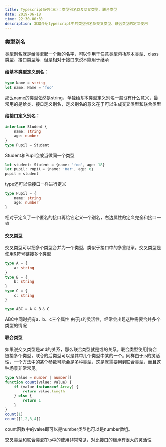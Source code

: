 ```yaml
---
title: Typescript系列(三)：类型别名以及交叉类型、联合类型
date: 2019-06-18
time: 22:30-00:30
description: 本篇介绍typescript中的类型别名及交叉类型、联合类型的定义使用
---
```


### 类型别名
类型别名就是给类型起一个新的名字，可以作用于任意类型包括基本类型、class类型、接口类型等，但是相对于接口来说不能用于继承

#### 给基本类型定义别名：
```typescript
type Name = string
let name: Name = 'foo'
```
那么name的类型依然是string，单独给基本类型定义别名一般没有什么意义，最常用的是给类、接口定义别名，定义别名的意义在于可以生成交叉类型和联合类型

#### 给接口定义别名：
```typescript
interface Student {
    name: string
    age: number
}
type Pupil = Student
```
Student和Pupil会被当做同一个类型
```typescript
let student: Student = {name: 'foo', age: 18}
let pupil: Pupil = {name: 'bar', age: 6}
pupil = student
```
type还可以像接口一样进行定义
```typescript
type Pupil = {
    name: string
    age: number
}
```
相对于定义了一个匿名的接口再给它定义一个别名，右边属性的定义完全和接口一致

#### 交叉类型
交叉类型可以把多个类型合并为一个类型，类似于接口中的多重继承。交叉类型是使用&符号链接多个类型

```typescript
type A = {
    a: string
}
type B = {
    b: string
}
type C = {
    c: string
}

type ABC = A & B & C

```
ABC中同时拥有a、b、c三个属性
由于js的灵活性，经常会出现这种需要合并多个类型的情况

#### 联合类型
如果说交叉类型是and的关系，那么联合类型就是或的关系。联合类型使用|符合链接多个类型，联合的后类型可以是其中几个类型中某的一个。同样由于js的灵活性，一个方法中的某个参数可能会是多种类型，这是就需要用到联合类型，而且这种场景非常常见。

```typescript 
type Value = number | number[]
function count(value: Value) {
    if (value instanceof Array) {
        return value.length
    } else {
        return 1
    }
}
count(1)
count([1,2,3,4])
```
count函数中的value即可以是number类型也可以是number数组。

交叉类型和联合类型在ts中的使用非常常见，对比接口的继承有很大的灵活性





